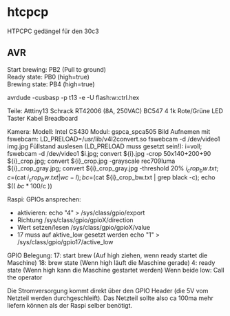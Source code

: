 htcpcp
======

HTPCPC gedängel für den 30c3

AVR
---
Start brewing: PB2 (Pull to ground)  
Ready state: PB0 (high=true)  
Brewing state: PB4 (high=true)  

avrdude -cusbasp -p t13 -e -U flash:w:ctrl.hex

Teile:
Atttiny13
Schrack RT42006 (8A, 250VAC)
BC547
4 1k
Rote/Grüne LED
Taster
Kabel
Breadboard



  Kamera:
Modell: Intel CS430
Modul: gspca_spca505
Bild Aufnemen mit fswebcam:
  LD_PRELOAD=/usr/lib/v4l2convert.so fswebcam -d /dev/video1 img.jpg
Füllstand auslesen (LD_PRELOAD muss gesetzt sein!):
  i=voll; fswebcam -d /dev/video1 $i.jpg; convert ${i}.jpg -crop 50x140+200+90 ${i}_crop.jpg; convert ${i}_crop.jpg -grayscale rec709luma ${i}_crop_gray.jpg; convert ${i}_crop_gray.jpg -threshold 20% ${i}_crop_bw.txt; c=$(cat ${i}_crop_bw.txt | wc -l); bc=$(cat ${i}_crop_bw.txt | grep black -c); echo $(( $bc*100/$c ))


  Raspi:
GPIOs ansprechen:
 - aktivieren:
   echo "4" > /sys/class/gpio/export
 - Richtung
   /sys/class/gpio/gpioX/direction
 - Wert setzen/lesen
   /sys/class/gpio/gpioX/value
 - 17 muss auf aktive_low gesetzt werden
   echo "1" > /sys/class/gpio/gpio17/active_low

GPIO Belegung:
17: start brew (Auf high ziehen, wenn ready startet die Maschine)
18: brew state (Wenn high läuft die Maschine gerade)
4: ready state (Wenn high kann die Maschine gestartet werden)
Wenn beide low: Call the operator

Die Stromversorgung kommt direkt über den GPIO Header (die 5V vom Netzteil
werden durchgeschleift). Das Netzteil sollte also ca 100ma mehr liefern können
als der Raspi selber benötigt.
